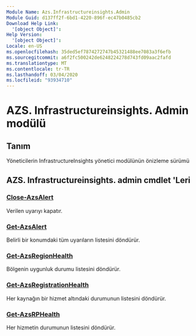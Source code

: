 ```yaml
---
Module Name: Azs.Infrastructureinsights.Admin
Module Guid: d137ff2f-6bd1-4220-896f-ec47b0485cb2
Download Help Link:
  '[object Object]': 
Help Version:
  '[object Object]': 
Locale: en-US
ms.openlocfilehash: 35ded5ef7874272747b45321488ee7083a3f6efb
ms.sourcegitcommit: a6f2fc500242de6248224278d743fd09aac2fafd
ms.translationtype: MT
ms.contentlocale: tr-TR
ms.lasthandoff: 03/04/2020
ms.locfileid: "93934710"
---
```

# AZS. Infrastructureinsights. Admin modülü
## Tanım
Yöneticilerin InfrastructureInsights yönetici modülünün önizleme sürümü  

## AZS. Infrastructureinsights. admin cmdlet 'Leri
### [Close-AzsAlert](Close-AzsAlert.md)
Verilen uyarıyı kapatır.

### [Get-AzsAlert](Get-AzsAlert.md)
Belirli bir konumdaki tüm uyarıların listesini döndürür.

### [Get-AzsRegionHealth](Get-AzsRegionHealth.md)
Bölgenin uygunluk durumu listesini döndürür.

### [Get-AzsRegistrationHealth](Get-AzsRegistrationHealth.md)
Her kaynağın bir hizmet altındaki durumunun listesini döndürür.

### [Get-AzsRPHealth](Get-AzsRPHealth.md)
Her hizmetin durumunun listesini döndürür.

